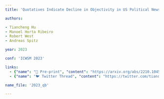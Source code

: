 ```yaml
---
title: 'Quotatives Indicate Decline in Objectivity in US Political News'

authors:

- Tiancheng Hu
- Manoel Horta Ribeiro
- Robert West
- Andreas Spitz

year: 2023

conf: 'ICWSM 2023'

links:
  - {"name": "📄 Pre-print", "content": "https://arxiv.org/abs/2210.10454"}
  - {"name": "🐦 Twitter Thread", "content": "https://twitter.com/tiancheng_hu/status/1587096412684275716"}

name_file: '2023_qb'

---
```

